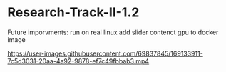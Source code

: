 # Research-Track-II-1.2

Future imporvments:
run on real linux
add slider
contenct gpu to docker image

https://user-images.githubusercontent.com/69837845/169133911-7c5d3031-20aa-4a92-9878-ef7c49fbbab3.mp4

